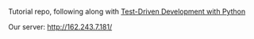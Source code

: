 Tutorial repo, following along with [Test-Driven Development with Python][tddpy]

Our server: http://162.243.7.181/

[tddpy]: http://chimera.labs.oreilly.com/books/1234000000754/
